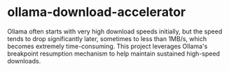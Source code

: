 # ollama-download-accelerator
Ollama often starts with very high download speeds initially, but the speed tends to drop significantly later, sometimes to less than 1MB/s, which becomes extremely time-consuming. This project leverages Ollama's breakpoint resumption mechanism to help maintain sustained high-speed downloads.
